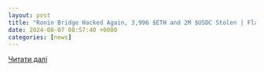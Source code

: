```yaml
---
layout: post
title: "Ronin Bridge Hacked Again, 3,996 $ETH and 2M $USDC Stolen | Flash News Detail"
date: 2024-08-07 08:57:40 +0000
categories: [news]
---
```


[Читати далі](https://blockchain.news/flashnews/ronin-bridge-hacked-again-3-996-eth-and-2m-usdc-stolen)
